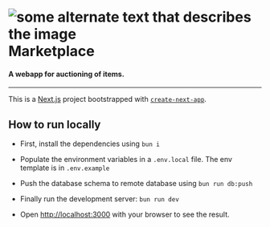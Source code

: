 # ![some alternate text that describes the image](https://raw.githubusercontent.com/Shiv-Patil/marketplace/main/src/app/favicon.ico) Marketplace  
#### A webapp for auctioning of items.  


---

This is a [Next.js](https://nextjs.org/) project bootstrapped with [`create-next-app`](https://github.com/vercel/next.js/tree/canary/packages/create-next-app).

## How to run locally

- First, install the dependencies using `bun i`

- Populate the environment variables in a `.env.local` file.
The env template is in `.env.example`

- Push the database schema to remote database using `bun run db:push`

- Finally run the development server: `bun run dev`

- Open [http://localhost:3000](http://localhost:3000) with your browser to see the result.

